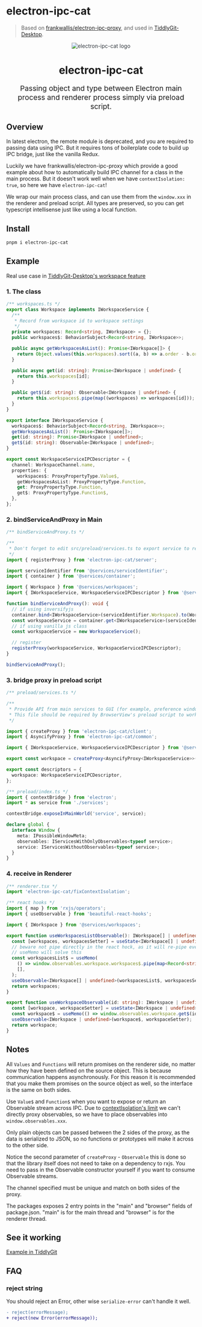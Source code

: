 # electron-ipc-cat

> Based on [frankwallis/electron-ipc-proxy](https://github.com/frankwallis/electron-ipc-proxy/pull/2), and used in [TiddlyGit-Desktop](https://github.com/tiddly-gittly/TiddlyGit-Desktop).

<p align="center" style="color: #343a40">
  <img src="docs/image/title-image.png" alt="electron-ipc-cat logo">
  <h1 align="center">electron-ipc-cat</h1>
</p>
<p align="center" style="font-size: 1.2rem;">Passing object and type between Electron main process and renderer process simply via preload script.</p>

## Overview

In latest electron, the remote module is deprecated, and you are required to passing data using IPC. But it requires tons of boilerplate code to build up IPC bridge, just like the vanilla Redux.

Luckily we have frankwallis/electron-ipc-proxy which provide a good example about how to automatically build IPC channel for a class in the main process. But it doesn't work well when we have `contextIsolation: true`, so here we have `electron-ipc-cat`!

We wrap our main process class, and can use them from the `window.xxx` in the renderer and preload script. All types are preserved, so you can get typescript intellisense just like using a local function.

## Install

```sh
pnpm i electron-ipc-cat
```

## Example

Real use case in [TiddlyGit-Desktop's workspace feature](https://github.com/tiddly-gittly/TiddlyGit-Desktop/blob/master/src/services/workspaces/index.ts)

### 1. The class

```ts
/** workspaces.ts */
export class Workspace implements IWorkspaceService {
  /**
   * Record from workspace id to workspace settings
   */
  private workspaces: Record<string, IWorkspace> = {};
  public workspaces$: BehaviorSubject<Record<string, IWorkspace>>;

  public async getWorkspacesAsList(): Promise<IWorkspace[]> {
    return Object.values(this.workspaces).sort((a, b) => a.order - b.order);
  }

  public async get(id: string): Promise<IWorkspace | undefined> {
    return this.workspaces[id];
  }

  public get$(id: string): Observable<IWorkspace | undefined> {
    return this.workspaces$.pipe(map((workspaces) => workspaces[id]));
  }
}

export interface IWorkspaceService {
  workspaces$: BehaviorSubject<Record<string, IWorkspace>>;
  getWorkspacesAsList(): Promise<IWorkspace[]>;
  get(id: string): Promise<IWorkspace | undefined>;
  get$(id: string): Observable<IWorkspace | undefined>;
}

export const WorkspaceServiceIPCDescriptor = {
  channel: WorkspaceChannel.name,
  properties: {
    workspaces$: ProxyPropertyType.Value$,
    getWorkspacesAsList: ProxyPropertyType.Function,
    get: ProxyPropertyType.Function,
    get$: ProxyPropertyType.Function$,
  },
};
```

### 2. bindServiceAndProxy in Main

```ts
/** bindServiceAndProxy.ts */

/**
 * Don't forget to edit src/preload/services.ts to export service to renderer process
 */
import { registerProxy } from 'electron-ipc-cat/server';

import serviceIdentifier from '@services/serviceIdentifier';
import { container } from '@services/container';

import { Workspace } from '@services/workspaces';
import { IWorkspaceService, WorkspaceServiceIPCDescriptor } from '@services/workspaces/interface';

function bindServiceAndProxy(): void {
  // if using inversifyjs
  container.bind<IWorkspaceService>(serviceIdentifier.Workspace).to(Workspace).inSingletonScope();
  const workspaceService = container.get<IWorkspaceService>(serviceIdentifier.Workspace);
  // if using vanilla js class
  const workspaceService = new WorkspaceService();

  // register
  registerProxy(workspaceService, WorkspaceServiceIPCDescriptor);
}

bindServiceAndProxy();
```

### 3. bridge proxy in preload script

```ts
/** preload/services.ts */

/**
 * Provide API from main services to GUI (for example, preference window), and tiddlywiki
 * This file should be required by BrowserView's preload script to work
 */

import { createProxy } from 'electron-ipc-cat/client';
import { AsyncifyProxy } from 'electron-ipc-cat/common';

import { IWorkspaceService, WorkspaceServiceIPCDescriptor } from '@services/workspaces/interface';

export const workspace = createProxy<AsyncifyProxy<IWorkspaceService>>(WorkspaceServiceIPCDescriptor);

export const descriptors = {
  workspace: WorkspaceServiceIPCDescriptor,
};
```

```ts
/** preload/index.ts */
import { contextBridge } from 'electron';
import * as service from './services';

contextBridge.exposeInMainWorld('service', service);

declare global {
  interface Window {
    meta: IPossibleWindowMeta;
    observables: IServicesWithOnlyObservables<typeof service>;
    service: IServicesWithoutObservables<typeof service>;
  }
}
```

### 4. receive in Renderer

```ts
/** renderer.tsx */
import 'electron-ipc-cat/fixContextIsolation';

/** react hooks */
import { map } from 'rxjs/operators';
import { useObservable } from 'beautiful-react-hooks';

import { IWorkspace } from '@services/workspaces';

export function useWorkspacesListObservable(): IWorkspace[] | undefined {
  const [workspaces, workspacesSetter] = useState<IWorkspace[] | undefined>();
  // beware not pipe directly in the react hock, as it will re-pipe every time React reRenders, and every time regarded as new Observable, so it will re-subscribe
  // useMemo will solve this
  const workspacesList$ = useMemo(
    () => window.observables.workspace.workspaces$.pipe(map<Record<string, IWorkspace>, IWorkspace[]>((workspaces) => Object.values(workspaces))),
    [],
  );
  useObservable<IWorkspace[] | undefined>(workspacesList$, workspacesSetter);
  return workspaces;
}

export function useWorkspaceObservable(id: string): IWorkspace | undefined {
  const [workspace, workspaceSetter] = useState<IWorkspace | undefined>();
  const workspace$ = useMemo(() => window.observables.workspace.get$(id), [id]);
  useObservable<IWorkspace | undefined>(workspace$, workspaceSetter);
  return workspace;
}
```

## Notes

All `Values` and `Functions` will return promises on the renderer side, no matter how they have been defined on the source object. This is because communication happens asynchronously. For this reason it is recommended that you make them promises on the source object as well, so the interface is the same on both sides.

Use `Value$` and `Function$` when you want to expose or return an Observable stream across IPC. Due to [contextIsolation's limit](https://github.com/electron/electron/issues/28176) we can't directly proxy observables, so we have to place observables into `window.observables.xxx`.

Only plain objects can be passed between the 2 sides of the proxy, as the data is serialized to JSON, so no functions or prototypes will make it across to the other side.

Notice the second parameter of `createProxy` - `Observable` this is done so that the library itself does not need to take on a dependency to rxjs. You need to pass in the Observable constructor yourself if you want to consume Observable streams.

The channel specified must be unique and match on both sides of the proxy.

The packages exposes 2 entry points in the "main" and "browser" fields of package.json. "main" is for the main thread and "browser" is for the renderer thread.

## See it working

[Example in TiddlyGit](https://github.com/tiddly-gittly/TiddlyGit-Desktop/blob/0c6b26c0c1113e0c66d6f49f022c5733d4fa85e8/src/preload/common/services.ts#L27-L42)

## FAQ

### reject string

You should reject an Error, other wise `serialize-error` can't handle it well.

```diff
- reject(errorMessage);
+ reject(new Error(errorMessage));
```

